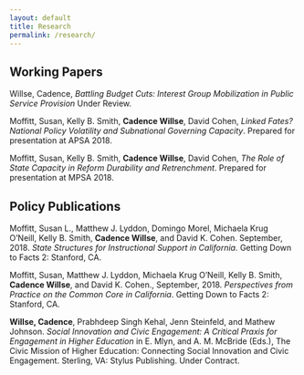 ```yaml
---
layout: default
title: Research
permalink: /research/
---
```



## Working Papers

Willse, Cadence,  *Battling Budget Cuts: Interest Group Mobilization in Public Service Provision*  Under Review. 

Moffitt, Susan, Kelly B. Smith, **Cadence Willse**, David Cohen, *Linked Fates? National Policy Volatility and Subnational Governing Capacity*. Prepared for presentation at APSA 2018.

Moffitt, Susan, Kelly B. Smith, **Cadence Willse**, David Cohen, *The Role of State Capacity in Reform Durability and Retrenchment*. Prepared for presentation at MPSA 2018.

## Policy Publications
 
Moffitt, Susan L., Matthew J. Lyddon, Domingo Morel, Michaela Krug O’Neill, Kelly B. Smith, **Cadence Willse**, and David K. Cohen. September, 2018. *State Structures for Instructional Support in California.* Getting Down to Facts 2: Stanford, CA. 

Moffitt, Susan, Matthew J. Lyddon, Michaela Krug O’Neill, Kelly B. Smith, **Cadence Willse**, and David K. Cohen., September, 2018. *Perspectives from Practice on the Common Core in California*. Getting Down to Facts 2: Stanford, CA. 

**Willse, Cadence**, Prabhdeep Singh Kehal, Jenn Steinfeld, and Mathew Johnson. *Social Innovation and Civic Engagement: A Critical Praxis for Engagement in Higher Education* in E. Mlyn, and A. M. McBride (Eds.), The Civic Mission of Higher Education: Connecting Social Innovation and Civic Engagement. Sterling, VA: Stylus Publishing. Under Contract.


